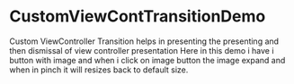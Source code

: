 # CustomViewContTransitionDemo
Custom ViewController Transition helps in presenting the presenting and then dismissal of view controller presentation
Here in this demo i have i button with image and when i click on image button the image expand and when in pinch it will resizes 
back to default size.
